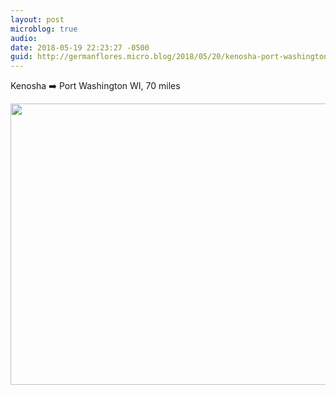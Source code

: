 ```yaml
---
layout: post
microblog: true
audio: 
date: 2018-05-19 22:23:27 -0500
guid: http://germanflores.micro.blog/2018/05/20/kenosha-port-washington.html
---
```

Kenosha ➡️ Port Washington WI, 70 miles

<img src="http://germanflores.com/uploads/2018/1ef18c2266.jpg" width="600" height="450" />
